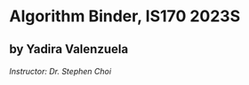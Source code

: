 # Algorithm Binder, IS170 2023S #

## by Yadira Valenzuela ##

###### Instructor:  Dr. Stephen Choi ######
